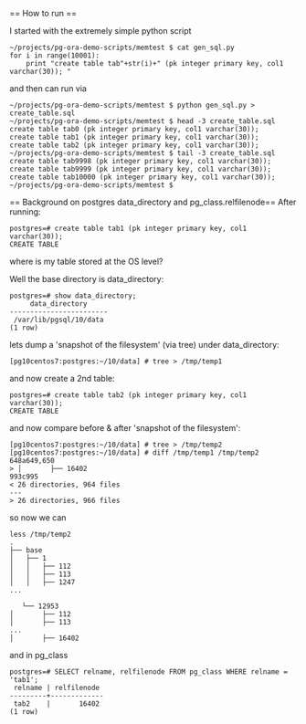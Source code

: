 == How to run ==

I started with the extremely simple python script
```
~/projects/pg-ora-demo-scripts/memtest $ cat gen_sql.py
for i in range(10001):
    print "create table tab"+str(i)+" (pk integer primary key, col1 varchar(30)); "
```

and then can run via
```
~/projects/pg-ora-demo-scripts/memtest $ python gen_sql.py > create_table.sql
~/projects/pg-ora-demo-scripts/memtest $ head -3 create_table.sql
create table tab0 (pk integer primary key, col1 varchar(30));
create table tab1 (pk integer primary key, col1 varchar(30));
create table tab2 (pk integer primary key, col1 varchar(30));
~/projects/pg-ora-demo-scripts/memtest $ tail -3 create_table.sql
create table tab9998 (pk integer primary key, col1 varchar(30));
create table tab9999 (pk integer primary key, col1 varchar(30));
create table tab10000 (pk integer primary key, col1 varchar(30));
~/projects/pg-ora-demo-scripts/memtest $
```

== Background on postgres data_directory and pg_class.relfilenode==
After running:

```
postgres=# create table tab1 (pk integer primary key, col1 varchar(30));
CREATE TABLE

```

where is my table stored at the OS level?

Well the base directory is data_directory:

```
postgres=# show data_directory;
     data_directory
------------------------
 /var/lib/pgsql/10/data
(1 row)
```										

lets dump a 'snapshot of the filesystem' (via tree) under data_directory:

```
[pg10centos7:postgres:~/10/data] # tree > /tmp/temp1
```

and now create a 2nd table:
```
postgres=# create table tab2 (pk integer primary key, col1 varchar(30));
CREATE TABLE
```

and now compare before & after 'snapshot of the filesystem':

```
[pg10centos7:postgres:~/10/data] # tree > /tmp/temp2
[pg10centos7:postgres:~/10/data] # diff /tmp/temp1 /tmp/temp2
648a649,650
> │       ├── 16402
993c995
< 26 directories, 964 files
---
> 26 directories, 966 files
```

so now we can 

```
less /tmp/temp2
.
├── base
│   ├── 1
│   │   ├── 112
│   │   ├── 113
│   │   ├── 1247
...

   └── 12953
│       ├── 112
│       ├── 113
...
│       ├── 16402
```

and in pg_class

```
postgres=# SELECT relname, relfilenode FROM pg_class WHERE relname = 'tab1';
 relname | relfilenode
---------+-------------
 tab2    |       16402
(1 row)
````



